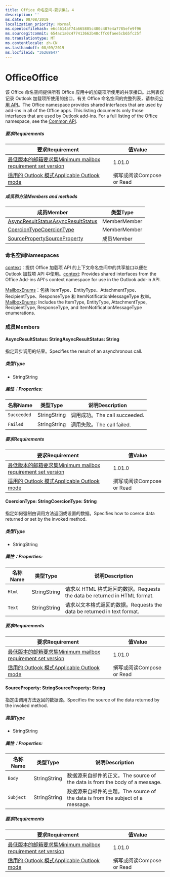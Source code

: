 ```yaml
---
title: Office 命名空间-要求集1。4
description: ''
ms.date: 08/08/2019
localization_priority: Normal
ms.openlocfilehash: e6c4614af74a665805c400c407e4a7785efe9f96
ms.sourcegitcommit: 654ac1a0c477413662b48cffc0faee5cb65fc25f
ms.translationtype: MT
ms.contentlocale: zh-CN
ms.lasthandoff: 08/09/2019
ms.locfileid: "36268647"
---
```

# <a name="office"></a><span data-ttu-id="d3f70-102">Office</span><span class="sxs-lookup"><span data-stu-id="d3f70-102">Office</span></span>

<span data-ttu-id="d3f70-p101">该 Office 命名空间提供所有 Office 应用中的加载项所使用的共享接口。此列表仅记录 Outlook 加载项所使用的接口。有关 Office 命名空间的完整列表，请参阅[公用 API](/javascript/api/office)。</span><span class="sxs-lookup"><span data-stu-id="d3f70-p101">The Office namespace provides shared interfaces that are used by add-ins in all of the Office apps. This listing documents only those interfaces that are used by Outlook add-ins. For a full listing of the Office namespace, see the [Common API](/javascript/api/office).</span></span>

##### <a name="requirements"></a><span data-ttu-id="d3f70-105">要求</span><span class="sxs-lookup"><span data-stu-id="d3f70-105">Requirements</span></span>

|<span data-ttu-id="d3f70-106">要求</span><span class="sxs-lookup"><span data-stu-id="d3f70-106">Requirement</span></span>| <span data-ttu-id="d3f70-107">值</span><span class="sxs-lookup"><span data-stu-id="d3f70-107">Value</span></span>|
|---|---|
|[<span data-ttu-id="d3f70-108">最低版本的邮箱要求集</span><span class="sxs-lookup"><span data-stu-id="d3f70-108">Minimum mailbox requirement set version</span></span>](/office/dev/add-ins/reference/requirement-sets/outlook-api-requirement-sets)| <span data-ttu-id="d3f70-109">1.0</span><span class="sxs-lookup"><span data-stu-id="d3f70-109">1.0</span></span>|
|[<span data-ttu-id="d3f70-110">适用的 Outlook 模式</span><span class="sxs-lookup"><span data-stu-id="d3f70-110">Applicable Outlook mode</span></span>](/outlook/add-ins/#extension-points)| <span data-ttu-id="d3f70-111">撰写或阅读</span><span class="sxs-lookup"><span data-stu-id="d3f70-111">Compose or Read</span></span>|

##### <a name="members-and-methods"></a><span data-ttu-id="d3f70-112">成员和方法</span><span class="sxs-lookup"><span data-stu-id="d3f70-112">Members and methods</span></span>

| <span data-ttu-id="d3f70-113">成员</span><span class="sxs-lookup"><span data-stu-id="d3f70-113">Member</span></span> | <span data-ttu-id="d3f70-114">类型</span><span class="sxs-lookup"><span data-stu-id="d3f70-114">Type</span></span> |
|--------|------|
| [<span data-ttu-id="d3f70-115">AsyncResultStatus</span><span class="sxs-lookup"><span data-stu-id="d3f70-115">AsyncResultStatus</span></span>](#asyncresultstatus-string) | <span data-ttu-id="d3f70-116">Member</span><span class="sxs-lookup"><span data-stu-id="d3f70-116">Member</span></span> |
| [<span data-ttu-id="d3f70-117">CoercionType</span><span class="sxs-lookup"><span data-stu-id="d3f70-117">CoercionType</span></span>](#coerciontype-string) | <span data-ttu-id="d3f70-118">Member</span><span class="sxs-lookup"><span data-stu-id="d3f70-118">Member</span></span> |
| [<span data-ttu-id="d3f70-119">SourceProperty</span><span class="sxs-lookup"><span data-stu-id="d3f70-119">SourceProperty</span></span>](#sourceproperty-string) | <span data-ttu-id="d3f70-120">成员</span><span class="sxs-lookup"><span data-stu-id="d3f70-120">Member</span></span> |

### <a name="namespaces"></a><span data-ttu-id="d3f70-121">命名空间</span><span class="sxs-lookup"><span data-stu-id="d3f70-121">Namespaces</span></span>

<span data-ttu-id="d3f70-122">[context](Office.context.md)：提供 Office 加载项 API 的上下文命名空间中的共享接口以便在 Outlook 加载项 API 中使用。</span><span class="sxs-lookup"><span data-stu-id="d3f70-122">[context](Office.context.md): Provides shared interfaces from the Office Add-ins API's context namespace for use in the Outlook add-in API.</span></span>

<span data-ttu-id="d3f70-123">[MailboxEnums](/javascript/api/outlook/office.mailboxenums.attachmenttype?view=outlook-js-1.4)：包括 ItemType、EntityType、AttachmentType、RecipientType、ResponseType 和 ItemNotificationMessageType 枚举。</span><span class="sxs-lookup"><span data-stu-id="d3f70-123">[MailboxEnums](/javascript/api/outlook/office.mailboxenums.attachmenttype?view=outlook-js-1.4): Includes the ItemType, EntityType, AttachmentType, RecipientType, ResponseType, and ItemNotificationMessageType enumerations.</span></span>

### <a name="members"></a><span data-ttu-id="d3f70-124">成员</span><span class="sxs-lookup"><span data-stu-id="d3f70-124">Members</span></span>

#### <a name="asyncresultstatus-string"></a><span data-ttu-id="d3f70-125">AsyncResultStatus: String</span><span class="sxs-lookup"><span data-stu-id="d3f70-125">AsyncResultStatus: String</span></span>

<span data-ttu-id="d3f70-126">指定异步调用的结果。</span><span class="sxs-lookup"><span data-stu-id="d3f70-126">Specifies the result of an asynchronous call.</span></span>

##### <a name="type"></a><span data-ttu-id="d3f70-127">类型</span><span class="sxs-lookup"><span data-stu-id="d3f70-127">Type</span></span>

*   <span data-ttu-id="d3f70-128">String</span><span class="sxs-lookup"><span data-stu-id="d3f70-128">String</span></span>

##### <a name="properties"></a><span data-ttu-id="d3f70-129">属性：</span><span class="sxs-lookup"><span data-stu-id="d3f70-129">Properties:</span></span>

|<span data-ttu-id="d3f70-130">名称</span><span class="sxs-lookup"><span data-stu-id="d3f70-130">Name</span></span>| <span data-ttu-id="d3f70-131">类型</span><span class="sxs-lookup"><span data-stu-id="d3f70-131">Type</span></span>| <span data-ttu-id="d3f70-132">说明</span><span class="sxs-lookup"><span data-stu-id="d3f70-132">Description</span></span>|
|---|---|---|
|`Succeeded`| <span data-ttu-id="d3f70-133">String</span><span class="sxs-lookup"><span data-stu-id="d3f70-133">String</span></span>|<span data-ttu-id="d3f70-134">调用成功。</span><span class="sxs-lookup"><span data-stu-id="d3f70-134">The call succeeded.</span></span>|
|`Failed`| <span data-ttu-id="d3f70-135">String</span><span class="sxs-lookup"><span data-stu-id="d3f70-135">String</span></span>|<span data-ttu-id="d3f70-136">调用失败。</span><span class="sxs-lookup"><span data-stu-id="d3f70-136">The call failed.</span></span>|

##### <a name="requirements"></a><span data-ttu-id="d3f70-137">要求</span><span class="sxs-lookup"><span data-stu-id="d3f70-137">Requirements</span></span>

|<span data-ttu-id="d3f70-138">要求</span><span class="sxs-lookup"><span data-stu-id="d3f70-138">Requirement</span></span>| <span data-ttu-id="d3f70-139">值</span><span class="sxs-lookup"><span data-stu-id="d3f70-139">Value</span></span>|
|---|---|
|[<span data-ttu-id="d3f70-140">最低版本的邮箱要求集</span><span class="sxs-lookup"><span data-stu-id="d3f70-140">Minimum mailbox requirement set version</span></span>](/office/dev/add-ins/reference/requirement-sets/outlook-api-requirement-sets)| <span data-ttu-id="d3f70-141">1.0</span><span class="sxs-lookup"><span data-stu-id="d3f70-141">1.0</span></span>|
|[<span data-ttu-id="d3f70-142">适用的 Outlook 模式</span><span class="sxs-lookup"><span data-stu-id="d3f70-142">Applicable Outlook mode</span></span>](/outlook/add-ins/#extension-points)| <span data-ttu-id="d3f70-143">撰写或阅读</span><span class="sxs-lookup"><span data-stu-id="d3f70-143">Compose or Read</span></span>|

#### <a name="coerciontype-string"></a><span data-ttu-id="d3f70-144">CoercionType: String</span><span class="sxs-lookup"><span data-stu-id="d3f70-144">CoercionType: String</span></span>

<span data-ttu-id="d3f70-145">指定如何强制由调用方法返回或设置的数据。</span><span class="sxs-lookup"><span data-stu-id="d3f70-145">Specifies how to coerce data returned or set by the invoked method.</span></span>

##### <a name="type"></a><span data-ttu-id="d3f70-146">类型</span><span class="sxs-lookup"><span data-stu-id="d3f70-146">Type</span></span>

*   <span data-ttu-id="d3f70-147">String</span><span class="sxs-lookup"><span data-stu-id="d3f70-147">String</span></span>

##### <a name="properties"></a><span data-ttu-id="d3f70-148">属性：</span><span class="sxs-lookup"><span data-stu-id="d3f70-148">Properties:</span></span>

|<span data-ttu-id="d3f70-149">名称</span><span class="sxs-lookup"><span data-stu-id="d3f70-149">Name</span></span>| <span data-ttu-id="d3f70-150">类型</span><span class="sxs-lookup"><span data-stu-id="d3f70-150">Type</span></span>| <span data-ttu-id="d3f70-151">说明</span><span class="sxs-lookup"><span data-stu-id="d3f70-151">Description</span></span>|
|---|---|---|
|`Html`| <span data-ttu-id="d3f70-152">String</span><span class="sxs-lookup"><span data-stu-id="d3f70-152">String</span></span>|<span data-ttu-id="d3f70-153">请求以 HTML 格式返回的数据。</span><span class="sxs-lookup"><span data-stu-id="d3f70-153">Requests the data be returned in HTML format.</span></span>|
|`Text`| <span data-ttu-id="d3f70-154">String</span><span class="sxs-lookup"><span data-stu-id="d3f70-154">String</span></span>|<span data-ttu-id="d3f70-155">请求以文本格式返回的数据。</span><span class="sxs-lookup"><span data-stu-id="d3f70-155">Requests the data be returned in text format.</span></span>|

##### <a name="requirements"></a><span data-ttu-id="d3f70-156">要求</span><span class="sxs-lookup"><span data-stu-id="d3f70-156">Requirements</span></span>

|<span data-ttu-id="d3f70-157">要求</span><span class="sxs-lookup"><span data-stu-id="d3f70-157">Requirement</span></span>| <span data-ttu-id="d3f70-158">值</span><span class="sxs-lookup"><span data-stu-id="d3f70-158">Value</span></span>|
|---|---|
|[<span data-ttu-id="d3f70-159">最低版本的邮箱要求集</span><span class="sxs-lookup"><span data-stu-id="d3f70-159">Minimum mailbox requirement set version</span></span>](/office/dev/add-ins/reference/requirement-sets/outlook-api-requirement-sets)| <span data-ttu-id="d3f70-160">1.0</span><span class="sxs-lookup"><span data-stu-id="d3f70-160">1.0</span></span>|
|[<span data-ttu-id="d3f70-161">适用的 Outlook 模式</span><span class="sxs-lookup"><span data-stu-id="d3f70-161">Applicable Outlook mode</span></span>](/outlook/add-ins/#extension-points)| <span data-ttu-id="d3f70-162">撰写或阅读</span><span class="sxs-lookup"><span data-stu-id="d3f70-162">Compose or Read</span></span>|

#### <a name="sourceproperty-string"></a><span data-ttu-id="d3f70-163">SourceProperty: String</span><span class="sxs-lookup"><span data-stu-id="d3f70-163">SourceProperty: String</span></span>

<span data-ttu-id="d3f70-164">指定由调用方法返回的数据源。</span><span class="sxs-lookup"><span data-stu-id="d3f70-164">Specifies the source of the data returned by the invoked method.</span></span>

##### <a name="type"></a><span data-ttu-id="d3f70-165">类型</span><span class="sxs-lookup"><span data-stu-id="d3f70-165">Type</span></span>

*   <span data-ttu-id="d3f70-166">String</span><span class="sxs-lookup"><span data-stu-id="d3f70-166">String</span></span>

##### <a name="properties"></a><span data-ttu-id="d3f70-167">属性：</span><span class="sxs-lookup"><span data-stu-id="d3f70-167">Properties:</span></span>

|<span data-ttu-id="d3f70-168">名称</span><span class="sxs-lookup"><span data-stu-id="d3f70-168">Name</span></span>| <span data-ttu-id="d3f70-169">类型</span><span class="sxs-lookup"><span data-stu-id="d3f70-169">Type</span></span>| <span data-ttu-id="d3f70-170">说明</span><span class="sxs-lookup"><span data-stu-id="d3f70-170">Description</span></span>|
|---|---|---|
|`Body`| <span data-ttu-id="d3f70-171">String</span><span class="sxs-lookup"><span data-stu-id="d3f70-171">String</span></span>|<span data-ttu-id="d3f70-172">数据源来自邮件的正文。</span><span class="sxs-lookup"><span data-stu-id="d3f70-172">The source of the data is from the body of a message.</span></span>|
|`Subject`| <span data-ttu-id="d3f70-173">String</span><span class="sxs-lookup"><span data-stu-id="d3f70-173">String</span></span>|<span data-ttu-id="d3f70-174">数据源来自邮件的主题。</span><span class="sxs-lookup"><span data-stu-id="d3f70-174">The source of the data is from the subject of a message.</span></span>|

##### <a name="requirements"></a><span data-ttu-id="d3f70-175">要求</span><span class="sxs-lookup"><span data-stu-id="d3f70-175">Requirements</span></span>

|<span data-ttu-id="d3f70-176">要求</span><span class="sxs-lookup"><span data-stu-id="d3f70-176">Requirement</span></span>| <span data-ttu-id="d3f70-177">值</span><span class="sxs-lookup"><span data-stu-id="d3f70-177">Value</span></span>|
|---|---|
|[<span data-ttu-id="d3f70-178">最低版本的邮箱要求集</span><span class="sxs-lookup"><span data-stu-id="d3f70-178">Minimum mailbox requirement set version</span></span>](/office/dev/add-ins/reference/requirement-sets/outlook-api-requirement-sets)| <span data-ttu-id="d3f70-179">1.0</span><span class="sxs-lookup"><span data-stu-id="d3f70-179">1.0</span></span>|
|[<span data-ttu-id="d3f70-180">适用的 Outlook 模式</span><span class="sxs-lookup"><span data-stu-id="d3f70-180">Applicable Outlook mode</span></span>](/outlook/add-ins/#extension-points)| <span data-ttu-id="d3f70-181">撰写或阅读</span><span class="sxs-lookup"><span data-stu-id="d3f70-181">Compose or Read</span></span>|
